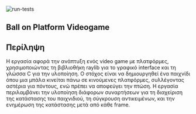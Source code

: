 ![run-tests](../../workflows/run-tests/badge.svg)

##  Ball on Platform Videogame



## Περίληψη

Η εργασία αφορά την ανάπτυξη ενός video game με πλατφόρμες, χρησιμοποιώντας τη βιβλιοθήκη raylib για το γραφικό interface και τη γλώσσα C για την υλοποίηση. Ο στόχος είναι να δημιουργηθεί ένα παιχνίδι όπου μια μπάλα κινείται πάνω σε κινούμενες πλατφόρμες, συλλέγοντας αστέρια για πόντους, ενώ πρέπει να αποφεύγει την πτώση. Η εργασία περιλαμβάνει την υλοποίηση διάφορων συναρτήσεων για τη διαχείριση της κατάστασης του παιχνιδιού, τη σύγκρουση αντικειμένων, και την ενημέρωση της κατάστασης μετά από κάθε frame.

